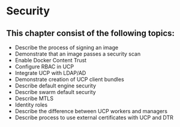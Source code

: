 # Security

## This chapter consist of the following topics:
- Describe the process of signing an image
- Demonstrate that an image passes a security scan
- Enable Docker Content Trust
- Configure RBAC in UCP
- Integrate UCP with LDAP/AD
- Demonstrate creation of UCP client bundles
- Describe default engine security
- Describe swarm default security
- Describe MTLS
- Identity roles
- Describe the difference between UCP workers and managers
- Describe process to use external certificates with UCP and DTR
